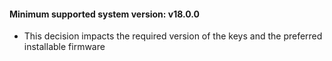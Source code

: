 #### Minimum supported system version: v18.0.0
- This decision impacts the required version of the keys and the preferred installable firmware